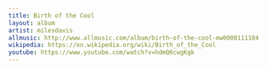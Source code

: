 ```yaml
---
title: Birth of the Cool
layout: album
artist: milesdavis
allmusic: http://www.allmusic.com/album/birth-of-the-cool-mw0000111184
wikipedia: https://en.wikipedia.org/wiki/Birth_of_the_Cool
youtube: https://www.youtube.com/watch?v=hdmQ6cwgKgk
---
```

